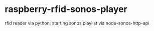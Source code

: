 # raspberry-rfid-sonos-player
rfid reader via python; starting sonos playlist via node-sonos-http-api
